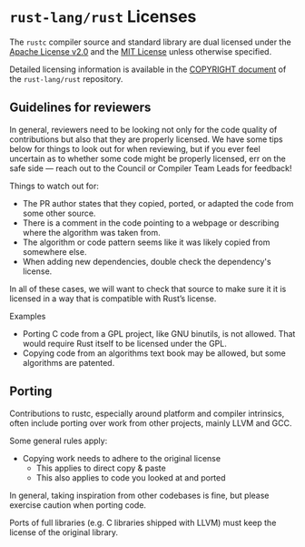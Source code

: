 # `rust-lang/rust` Licenses

The `rustc` compiler source and standard library are dual licensed under the [Apache License v2.0](https://github.com/rust-lang/rust/blob/master/LICENSE-APACHE) and the [MIT License](https://github.com/rust-lang/rust/blob/master/LICENSE-MIT) unless otherwise specified.

Detailed licensing information is available in the [COPYRIGHT document](https://github.com/rust-lang/rust/blob/master/COPYRIGHT) of the `rust-lang/rust` repository.

## Guidelines for reviewers

In general, reviewers need to be looking not only for the code quality of contributions but also
that they are properly licensed.
We have some tips below for things to look out for when reviewing, but if you ever feel uncertain
as to whether some code might be properly licensed, err on the safe side — reach out to the Council
or Compiler Team Leads for feedback!

Things to watch out for:

- The PR author states that they copied, ported, or adapted the code from some other source.
- There is a comment in the code pointing to a webpage or describing where the algorithm was taken
from.
- The algorithm or code pattern seems like it was likely copied from somewhere else.
- When adding new dependencies, double check the dependency's license.

In all of these cases, we will want to check that source to make sure it it is licensed in a way
that is compatible with Rust’s license.

Examples

- Porting C code from a GPL project, like GNU binutils, is not allowed. That would require Rust
itself to be licensed under the GPL.
- Copying code from an algorithms text book may be allowed, but some algorithms are patented.

## Porting

Contributions to rustc, especially around platform and compiler intrinsics, often include porting
over work from other projects, mainly LLVM and GCC.

Some general rules apply:

- Copying work needs to adhere to the original license
    - This applies to direct copy & paste
    - This also applies to code you looked at and ported

In general, taking inspiration from other codebases is fine, but please exercise caution when
porting code.

Ports of full libraries (e.g. C libraries shipped with LLVM) must keep the license of the original
library.
